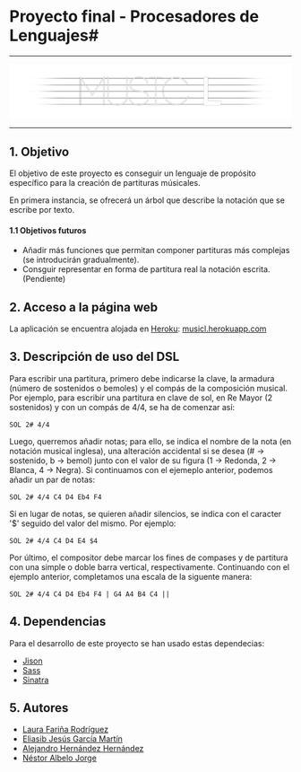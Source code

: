 # Proyecto final - Procesadores de Lenguajes#
___

![logo](https://raw.githubusercontent.com/alu0100698121/MusicL/master/public/MusicL2.png)

___
## 1. Objetivo
El objetivo de este proyecto es conseguir un lenguaje de propósito específico para la creación de partituras músicales.

En primera instancia, se ofrecerá un árbol que describe la notación que se escribe por texto.

#### 1.1 Objetivos futuros
- Añadir más funciones que permitan componer partituras más complejas (se introducirán gradualmente).
- Consguir representar en forma de partitura real la notación escrita. (Pendiente)

## 2. Acceso a la página web

La aplicación se encuentra alojada en [Heroku][Heroku]: [musicl.herokuapp.com][MusicL]
   

## 3. Descripción de uso del DSL

Para escribir una partitura, primero debe indicarse la clave, la armadura (número de sostenidos o bemoles) y el compás de la composición musical. Por ejemplo, para escribir una partitura en clave de sol, en Re Mayor (2 sostenidos) y con un compás de 4/4, se ha de comenzar así:

    SOL 2# 4/4
    
Luego, querremos añadir notas; para ello, se indica el nombre de la nota (en notación musical inglesa), una alteración accidental si se desea (# -> sostenido, b -> bemol) junto con el valor de su figura (1 -> Redonda, 2 -> Blanca, 4 -> Negra). Si continuamos con el ejemeplo anterior, podemos añadir un par de notas:

    SOL 2# 4/4 C4 D4 Eb4 F4
    
Si en lugar de notas, se quieren añadir silencios, se indica con el caracter '$' seguido del valor del mismo. Por ejemplo:

    SOL 2# 4/4 C4 D4 E4 $4
    
Por último, el compositor debe marcar los fines de compases y de partitura con una simple o doble barra vertical, respectivamente. Continuando con el ejemplo anterior, completamos una escala de la siguente manera:

    SOL 2# 4/4 C4 D4 Eb4 F4 | G4 A4 B4 C4 ||


## 4. Dependencias

Para el desarrollo de este proyecto se han usado estas dependecias:
- [Jison][Jison]
- [Sass][Sass]
- [Sinatra][Sinatra]


## 5. Autores
- [Laura Fariña Rodríguez][Laura-gh]
- [Eliasib Jesús García Martín][Eliasib-gh]
- [Alejandro Hernández Hernández][Alejandro-gh]
- [Néstor Albelo Jorge][Nestor-gh]


[Heroku]: https://www.heroku.com/
[MusicL]: http://musicl.herokuapp.com/
[Jison]: http://zaach.github.io/jison/
[Sass]: http://sass-lang.com/
[Sinatra]: http://www.sinatrarb.com/
[Laura-gh]: https://github.com/alu0100693096
[Eliasib-gh]: https://github.com/alu0100698121
[Alejandro-gh]: https://github.com/alu0100699715
[Nestor-gh]: https://github.com/alu0100598322